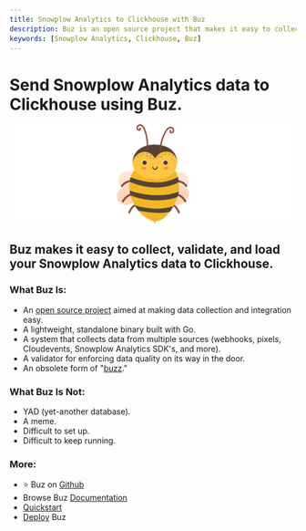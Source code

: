 ```yaml
---
title: Snowplow Analytics to Clickhouse with Buz
description: Buz is an open source project that makes it easy to collect, validate, and load Snowplow Analytics data to Clickhouse.
keywords: [Snowplow Analytics, Clickhouse, Buz]
---
```


# Send Snowplow Analytics data to Clickhouse using Buz.

![buzz](../../../static/img/buzz.png)


## Buz makes it easy to collect, validate, and load your Snowplow Analytics data to Clickhouse.


### What Buz Is:

- An [open source project](https://github.com/silverton-io/buz) aimed at making data collection and integration easy.
- A lightweight, standalone binary built with Go.
- A system that collects data from multiple sources (webhooks, pixels, Cloudevents, Snowplow Analytics SDK's, and more).
- A validator for enforcing data quality on its way in the door.
- An obsolete form of "[buzz](https://www.merriam-webster.com/dictionary/buzz)."


### What Buz Is Not:

- YAD (yet-another database).
- A meme.
- Difficult to set up.
- Difficult to keep running.


### More:
- ⭐ Buz on [Github](https://github.com/silverton-io/buz)
- Browse Buz [Documentation](/)
- [Quickstart](/examples/quickstart)
- [Deploy](/category/deploying-buz) Buz
